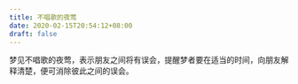 ```yaml
---
title: 不唱歌的夜莺
date: 2020-02-15T20:54:12+08:00
draft: false
---
```


梦见不唱歌的夜莺，表示朋友之间将有误会，提醒梦者要在适当的时间，向朋友解释清楚，便可消除彼此之间的误会。
